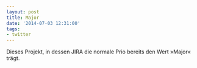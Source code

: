```yaml
---
layout: post
title: Major
date: '2014-07-03 12:31:00'
tags:
- twitter
---
```


Dieses Projekt, in dessen JIRA die normale Prio bereits den Wert »Major« trägt.